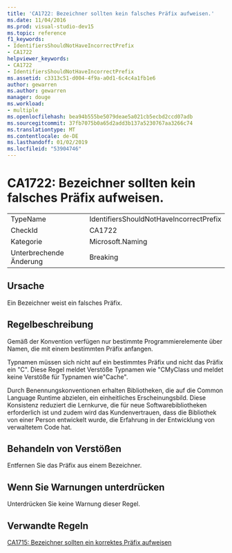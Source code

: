 ```yaml
---
title: 'CA1722: Bezeichner sollten kein falsches Präfix aufweisen.'
ms.date: 11/04/2016
ms.prod: visual-studio-dev15
ms.topic: reference
f1_keywords:
- IdentifiersShouldNotHaveIncorrectPrefix
- CA1722
helpviewer_keywords:
- CA1722
- IdentifiersShouldNotHaveIncorrectPrefix
ms.assetid: c3313c51-d004-4f9a-a0d1-6c4c4a1fb1e6
author: gewarren
ms.author: gewarren
manager: douge
ms.workload:
- multiple
ms.openlocfilehash: bea94b555be5079deae5a021cb5ecbd2ccd07adb
ms.sourcegitcommit: 37fb7075b0a65d2add3b137a5230767aa3266c74
ms.translationtype: MT
ms.contentlocale: de-DE
ms.lasthandoff: 01/02/2019
ms.locfileid: "53904746"
---
```

# <a name="ca1722-identifiers-should-not-have-incorrect-prefix"></a>CA1722: Bezeichner sollten kein falsches Präfix aufweisen.

|||
|-|-|
|TypeName|IdentifiersShouldNotHaveIncorrectPrefix|
|CheckId|CA1722|
|Kategorie|Microsoft.Naming|
|Unterbrechende Änderung|Breaking|

## <a name="cause"></a>Ursache
 Ein Bezeichner weist ein falsches Präfix.

## <a name="rule-description"></a>Regelbeschreibung
 Gemäß der Konvention verfügen nur bestimmte Programmierelemente über Namen, die mit einem bestimmten Präfix anfangen.

 Typnamen müssen sich nicht auf ein bestimmtes Präfix und nicht das Präfix ein "C". Diese Regel meldet Verstöße Typnamen wie "CMyClass und meldet keine Verstöße für Typnamen wie"Cache".

 Durch Benennungskonventionen erhalten Bibliotheken, die auf die Common Language Runtime abzielen, ein einheitliches Erscheinungsbild. Diese Konsistenz reduziert die Lernkurve, die für neue Softwarebibliotheken erforderlich ist und zudem wird das Kundenvertrauen, dass die Bibliothek von einer Person entwickelt wurde, die Erfahrung in der Entwicklung von verwaltetem Code hat.

## <a name="how-to-fix-violations"></a>Behandeln von Verstößen
 Entfernen Sie das Präfix aus einem Bezeichner.

## <a name="when-to-suppress-warnings"></a>Wenn Sie Warnungen unterdrücken
 Unterdrücken Sie keine Warnung dieser Regel.

## <a name="related-rules"></a>Verwandte Regeln
 [CA1715: Bezeichner sollten ein korrektes Präfix aufweisen](../code-quality/ca1715-identifiers-should-have-correct-prefix.md)